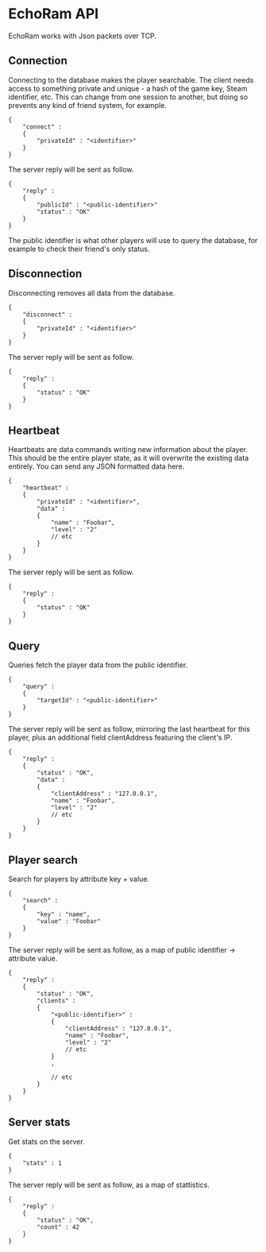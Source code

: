  # EchoRam API

EchoRam works with Json packets over TCP. 

## Connection

Connecting to the database makes the player searchable. The client needs access to something private and unique - a hash of the game key, Steam identifier, etc. This can change from one session to another, but doing so prevents any kind of friend system, for example.

```
{
	"connect" :
	{
		"privateId" : "<identifier>"
	}
}
```

The server reply will be sent as follow.

```
{
	"reply" :
	{
		"publicId" : "<public-identifier>"
		"status" : "OK"
	}
}
```

The public identifier is what other players will use to query the database, for example to check their friend's only status.

## Disconnection

Disconnecting removes all data from the database. 

```
{
	"disconnect" :
	{
		"privateId" : "<identifier>"
	}
}
```

The server reply will be sent as follow.

```
{
	"reply" :
	{
		"status" : "OK"
	}
}
```

## Heartbeat

Heartbeats are data commands writing new information about the player. This should be the entire player state, as it will overwrite the existing data entirely. You can send any JSON formatted data here.

```
{
	"heartbeat" :
	{
		"privateId" : "<identifier>",
		"data" :
		{
			"name" : "Foobar",
			"level" : "2"
			// etc
		}
	}
}
```

The server reply will be sent as follow.

```
{
	"reply" :
	{
		"status" : "OK"
	}
}
```

## Query

Queries fetch the player data from the public identifier.

```
{
	"query" :
	{
		"targetId" : "<public-identifier>"
	}
}
```

The server reply will be sent as follow, mirroring the last heartbeat for this player, plus an additional field clientAddress featuring the client's IP.

```
{
	"reply" :
	{
		"status" : "OK",
		"data" : 
		{
			"clientAddress" : "127.0.0.1",
			"name" : "Foobar",
			"level" : "2"
			// etc
		}
	}
}
```

## Player search

Search for players by attribute key + value. 

```
{
	"search" :
	{
		"key" : "name",
		"value" : "Foobar"
	}
}
```

The server reply will be sent as follow, as a map of public identifier -> attribute value.

```
{
	"reply" :
	{
        "status" : "OK",
        "clients" :
        {
			"<public-identifier>" : 
			{
				"clientAddress" : "127.0.0.1",
				"name" : "Foobar",
				"level" : "2"
				// etc
			}
			,

			// etc
        }
	}
}
```

## Server stats

Get stats on the server.

```
{
	"stats" : 1
}
```

The server reply will be sent as follow, as a map of stattistics.

```
{
	"reply" :
	{
		"status" : "OK",
		"count" : 42
	}
}
```
